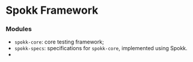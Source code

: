 # Spokk Framework

### Modules

* `spokk-core`: core testing framework;
* `spokk-specs`: specifications for `spokk-core`, implemented using Spokk.
* 